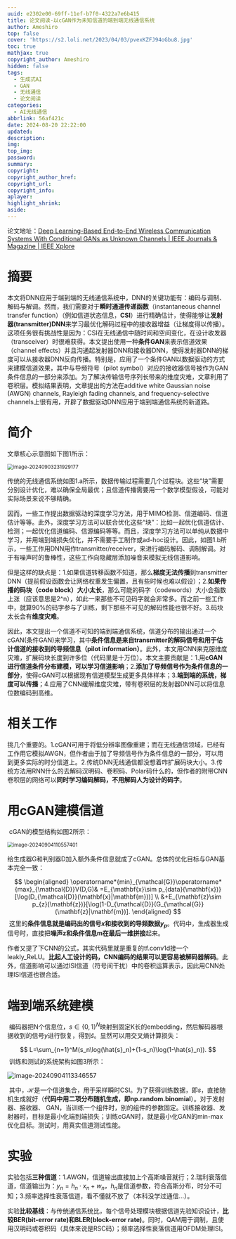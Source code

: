 ```yaml
---
uuid: e2302e00-69ff-11ef-b7f0-4322a7e6b415
title: 论文阅读-以cGAN作为未知信道的端到端无线通信系统
author: Ameshiro
top: false
cover: 'https://s2.loli.net/2023/04/03/pvexKZFJ94oGbu8.jpg'
toc: true
mathjax: true
copyright_author: Ameshiro
hidden: false
tags:
  - 生成式AI
  - GAN
  - 无线通信
  - 论文阅读
categories:
  - AI无线通信
abbrlink: 56af421c
date: 2024-08-20 22:22:00
updated:
description:
img:
top_img:
password:
summary:
copyright:
copyright_author_href:
copyright_url:
copyright_info:
aplayer:
highlight_shrink:
aside:
---
```


论文地址：[Deep Learning-Based End-to-End Wireless Communication Systems With Conditional GANs as Unknown Channels | IEEE Journals & Magazine | IEEE Xplore](https://ieeexplore.ieee.org/document/8985539)

# 摘要

本文将DNN应用于端到端的无线通信系统中，DNN的关键功能有：编码与调制、解码与解调。然而，我们需要对于**瞬时通道传递函数**（instantaneous channel transfer function）（例如信道状态信息，**CSI**）进行精确估计，使得能够让**发射器(transmitter)DNN**来学习最优化解码过程中的接收器增益（让梯度得以传播）。这项任务很有挑战性是因为：CSI在无线通信中随时间和空间变化，在设计收发器（transceiver）时很难获得。本文提出使用一种**条件GAN**来表示信道效果（channel effects）并且沟通起发射器DNN和接收器DNN，使得发射器DNN的梯度可以从接收器DNN反向传播。特别是，应用了一个条件GAN以数据驱动的方式来建模信道效果，其中与导频符号（pilot symbol）对应的接收器信号被作为GAN条件信息的一部分来添加。为了解决传输信号序列长带来的维度灾难，文章利用了卷积层。模拟结果表明，文章提出的方法在additive white Gaussian noise (AWGN) channels, Rayleigh fading channels, and frequency-selective channels上很有用，开辟了数据驱动DNN应用于端到端通信系统的新道路。

# 简介

文章核心示意图如下图1所示：

<img src="https://s2.loli.net/2024/09/03/FEdqZQKvcYokgAt.png" alt="image-20240903231929177" style="zoom:80%;" />

​	传统的无线通信系统如图1.a所示，数据传输过程需要几个过程块。这些“块”需要分别设计优化，难以确保全局最优；且信道传播需要用一个数学模型假设，可能对实际场景来说不够精确。

​	因而，一些工作提出数据驱动的深度学习方法，用于MIMO检测、信道编码、信道估计等等。此外，深度学习方法可以联合优化这些“块”：比如一起优化信道估计、检测；一起优化信道编码、信源编码等等。而且，深度学习方法可以单纯从数据中学习，并用端到端损失优化，并不需要手工制作或ad-hoc设计。因此，如图1.b所示，一些工作用DNN用作transmitter/receiver，来进行编码解码、调制解调。对于有噪声时的鲁棒性，这些工作向隐藏层添加噪音来模拟无线信道影响。

​	但是这样的缺点是：1.如果信道转移函数不知道，那么**梯度无法传播**到transmitter DNN（提前假设函数会让网络权重发生偏置，且有些时候也难以假设）；2.**如果传播的码块（code block）大小太长**，那么可能的码字（codewords）大小会指数上涨（应该意思是2^n），如此一来那些不可见码字就会非常多。而之前一些工作中，就算90%的码字参与了训练，剩下那些不可见的解码性能也很不好。3.码块太长会有**维度灾难**。

​	因此，本文提出一个信道不可知的端到端通信系统，信道分布的输出通过一个cGAN(条件GAN)来学习，其中**条件信息是来自transmitter的解码信号和用于估计信道的接收到的导频信息（pilot information）**。此外，本文用CNN来克服维度灾难，扩展码块长度到许多位（代码里是十万位）。本文主要贡献是：1.用**cGAN进行信道条件分布建模，可以学习信道影响**；2.**添加了导频信号作为条件信息的一部分**，使得cGAN可以根据现有信道模型生成更多具体样本；3.**端到端的系统，梯度可以传播**；4.应用了CNN缓解维度灾难，带有卷积层的发射器DNN可以将信息位数编码到高维。

# 相关工作

​	挑几个重要的。1.cGAN可用于将低分辨率图像重建；而在无线通信领域，已经有工作用它模拟AWGN，但作者由于加了导频信号作为条件信息的一部分，可以用到更多实际的时分信道上。2.传统DNN无线通信都没想着咋扩展码块大小。3.传统方法用RNN什么的去解码汉明码、卷积码、Polar码什么的，但作者的附带CNN卷积层的网络可以**同时学习编码解码，不用解码人为设计的码字**。

# 用cGAN建模信道

​	cGAN的模型结构如图2所示：

<img src="https://s2.loli.net/2024/09/04/iSnRoB7YyLkbxwd.png" alt="image-20240904110557401" style="zoom:80%;" />

​	给生成器G和判别器D加入额外条件信息就成了cGAN。总体的优化目标与GAN基本完全一致：

$$
\begin{aligned}
\operatorname*{min}_{\mathcal{G}}\operatorname*{max}_{\mathcal{D}}V(D,G)& =E_{\mathbf{x}\sim p_{data}(\mathbf{x})}[\log(D_{\mathcal{D}}(\mathbf{x}|\mathbf{m}))] \\
&+E_{\mathbf{z}\sim p_{z}(\mathbf{z})}[\log(1-D_{\mathcal{D}}(G_{\mathcal{G}}(\mathbf{z}|\mathbf{m})].
\end{aligned}
$$
​	这里的**条件信息就是编码出的信号$x$和接收到的导频数据$y_p$**。代码中，生成器生成信号时，直接把**噪声z和条件信息m在最后一维拼接**起来。

​	作者又提了下CNN的公式，其实代码里就是重复的tf.conv1d接一个leakly_ReLU。**比起人工设计的码，CNN编码的结果可以更容易被解码器解码**。此外，信道影响可以通过ISI信道（符号间干扰）中的卷积运算表示，因此用CNN处理ISI信道也很合适。

# 端到端系统建模

​	编码器把N个信息位，$s\in\{0,1\}^N$映射到固定K长的embedding，然后解码器根据收到的信号$y$进行恢复，得到$\hat{s}$。显然可以用交叉熵计算损失：

$$
L=\sum_{n=1}^M(s_n\log(\hat{s}_n)+(1-s_n)\log(1-\hat{s}_n)).
$$
​	训练和测试的系统架构如图3所示：

![image-20240904113346557](https://s2.loli.net/2024/09/04/vNy9A5njUIHwRhk.png)

​	其中，$\mathcal{H}$是一个信道集合，用于采样瞬时CSI。为了获得训练数据，即$s$，直接随机生成就好（**代码中用二项分布随机生成，即np.random.binomial**）。对于发射器、接收器、 GAN，当训练一个组件时，别的组件的参数固定。训练接收器、发射器时，目标是最小化端到端损失；训练cGAN时，就是最小化GAN的min-max优化目标。测试时，用真实信道测试性能。

# 实验

​	实验包括**三种信道**：1.AWGN，信道输出直接加上个高斯噪音就行；2.瑞利衰落信道，信道输出为：$y_n=h_n\cdot x_n+w_n$，$h_n$是信道参数，符合高斯分布，时分不可知；3.频率选择性衰落信道，看不懂就不放了（本科没学过通信...）。

​	实验**比较基线**：与传统通信系统比，每个信号处理模块根据信道先验知识设计，**比较BER(bit-error rate)和BLER(block-error rate)**。同时，QAM用于调制，且使用汉明码或卷积码（具体来说是RSC码）；频率选择性衰落信道用OFDM处理ISI。

​	


